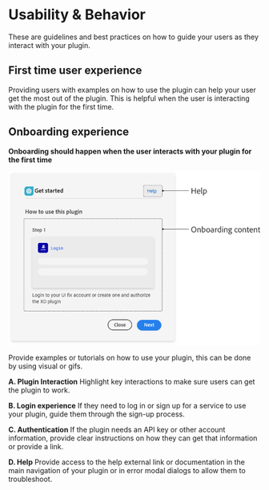 # **Usability & Behavior**

These are guidelines and best practices on how to guide your users as they interact with your plugin.

## First time user experience

Providing users with examples on how to use the plugin can help your user get the most out of the plugin. This is helpful when the user is interacting with the plugin for the first time.


## Onboarding experience

**Onboarding should happen when the user interacts with your plugin for the first time**


![A plugin onboarding example](../ux_images/Onboarding_BP.png)


Provide examples or tutorials on how to use your plugin, this can be done by using visual or gifs.

**A. Plugin Interaction**
Highlight key interactions to make sure users can get the plugin to work.

**B. Login experience**
If they need to log in or sign up for a service to use your plugin, guide them through the sign-up process.

**C. Authentication**
If the plugin needs an API key or other account information, provide clear instructions on how they can get that information or provide a link.

**D. Help**
Provide access to the help external link or documentation in the main navigation of your plugin or in error modal dialogs to allow them to troubleshoot.
